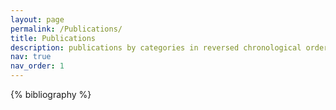 ```yaml
---
layout: page
permalink: /Publications/
title: Publications
description: publications by categories in reversed chronological order.
nav: true
nav_order: 1
---
```


<!-- _pages/publications.md -->

<!-- Bibsearch Feature -->

<div class="publications">

{% bibliography %}

</div>


